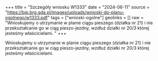 +++
title = "Szczegóły wniosku W1333"
date = "2024-06-11"
source = "https://bip.brg.gda.pl/images/uploads/wnioski-do-planu-ogolnego/w1333.pdf"
tags = ["wnioski-ogolne"]
geolinks = []
raw = "Wnioskujemy o utrzymanie w planie ciągu pieszego (działka nr 21) i nie przekształcanie go w ciąg pieszo-jezdny, wzdłuż działki nr 20/3 której jesteśmy właścicielami. "
+++

Wnioskujemy o utrzymanie w planie ciągu pieszego (działka nr 21) i nie
przekształcanie go w ciąg pieszo-jezdny, wzdłuż działki nr 20/3 której jesteśmy właścicielami.



